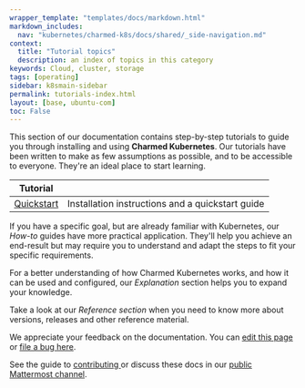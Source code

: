 ```yaml
---
wrapper_template: "templates/docs/markdown.html"
markdown_includes:
  nav: "kubernetes/charmed-k8s/docs/shared/_side-navigation.md"
context:
  title: "Tutorial topics"
  description: an index of topics in this category
keywords: Cloud, cluster, storage
tags: [operating]
sidebar: k8smain-sidebar
permalink: tutorials-index.html
layout: [base, ubuntu-com]
toc: False
---
```


This section of our documentation contains step-by-step tutorials to guide you through installing and using **Charmed Kubernetes**.
Our tutorials have been written to make as few assumptions as possible, and to be accessible to everyone. They're an ideal place to start learning.

| Tutorial |  |
|--|--|
| [Quickstart](/kubernetes/charmed-k8s/docs/quickstart/) | Installation instructions and a quickstart guide |

If you have a specific goal, but are already familiar with Kubernetes, our _How-to_ guides have more practical application. They'll help you achieve an end-result but may require you to understand and adapt the steps to fit your specific requirements.

For a better understanding of how Charmed Kubernetes works, and how it can be used and configured, our _Explanation_ section helps you to expand your knowledge.

Take a look at our _Reference section_ when  you need to know more about versions, releases and other reference material.

<!-- FEEDBACK -->
<div class="p-notification--information">
  <div class="p-notification__content">
    <p class="p-notification__message">We appreciate your feedback on the documentation. You can
    <a href="https://github.com/charmed-kubernetes/kubernetes-docs/edit/main/pages/k8s/tutorials-index.md" >edit this page</a>
    or
    <a href="https://github.com/charmed-kubernetes/kubernetes-docs/issues/new">file a bug here</a>.</p>
    <p>See the guide to <a href="/kubernetes/charmed-k8s/docs/how-to-contribute"> contributing </a> or discuss these docs in our <a href="https://chat.charmhub.io/charmhub/channels/kubernetes"> public Mattermost channel</a>.</p>
  </div>
</div>
